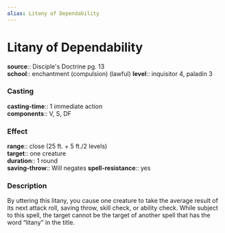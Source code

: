 ```yaml
---
alias: Litany of Dependability
---
```


# Litany of Dependability 

**source**:: Disciple's Doctrine pg. 13  
**school**:: enchantment (compulsion) (lawful)
**level**:: inquisitor 4, paladin 3

### Casting 

**casting-time**:: 1 immediate action  
**components**:: V, S, DF

### Effect 

**range**:: close (25 ft. + 5 ft./2 levels)  
**target**:: one creature  
**duration**:: 1 round  
**saving-throw**:: Will negates
**spell-resistance**:: yes

### Description 

By uttering this litany, you cause one creature to take the average result of its next attack roll, saving throw, skill check, or ability check. While subject to this spell, the target cannot be the target of another spell that has the word “litany” in the title.
